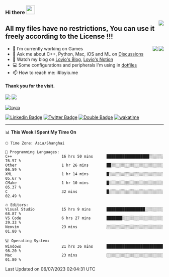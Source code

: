 <h3 align="left">Hi there <img src="https://media.giphy.com/media/hvRJCLFzcasrR4ia7z/giphy.gif" width="28"></h3>
<a align="right" href="https://github.com/loyio/loyio/blob/master/STAR/README.md"><img align="right" src="https://img.shields.io/badge/LOYIO-STAR-green" /></a>

## All my files have no restrictions, You can use it freely according to the License !!!

<a href="https://github.com/loyio#gh-light-mode-only">
     <img align="right"  src="https://loy-readme.vercel.app/api/top-langs/?username=loyio&langs_count=6&hide=css,html,jupyter%20notebook" />
</a>

<a href="https://github.com/loyio#gh-dark-mode-only">
  <img align="right"  src="https://loy-readme.vercel.app/api/top-langs/?username=loyio&langs_count=6&theme=slateorange&hide=css,html,jupyter%20notebook" />
</a>



- 🔭 I’m currently working on Games
- 💬 Ask me about C++, Python, Mac, iOS and ML on [Discussions](https://github.com/loyio/blog/discussions)
- 📔 Watch my blog on [Loyio's Blog](https://loyio.me), [Loyio's Notion](https://loyio.notion.site/loyio/Loyio-s-Dashboard-2f56bd29222a445ea9d9e8802a1ac83b)
- 💻 Some configurations and peripherals I'm using in [dotfiles](https://github.com/loyio/dotfiles)
- 📫 How to reach me: i#loyio.me


#### Thank you for the visit.
<img src="http://profile-counter.glitch.me/loyio/count.svg" />

<img src="https://loy-readme.vercel.app/api?username=loyio&show_icons=true&hide=stars&include_all_commits=true&hide_title=true&theme=slateorange" />

     

[![loyio](https://github-profile-trophy.vercel.app/?username=loyio&theme=onedark&column=4)](https://github.com/loyio)

[![Linkedin Badge](https://img.shields.io/badge/-@loyio-0077b5?style=flat-square&logo=Linkedin&logoColor=white&labelColor=0077b5&link=https://www.linkedin.com/in/loyio-hex-363172158/)](https://www.linkedin.com/in/loyio-hex-363172158/)
[![Twitter Badge](https://img.shields.io/badge/-@loyiome-1ca0f1?style=flat-square&labelColor=1ca0f1&logo=twitter&logoColor=white&link=https://twitter.com/loyiome)](https://twitter.com/loyiome)
[![Double Badge](https://img.shields.io/badge/@loyio-007722?style=flat&logo=Douban&logoColor=white)](https://www.douban.com/people/susmote)
[![wakatime](https://wakatime.com/badge/user/c0ddc104-5a20-41d1-ab9a-c4d9ea20a4d9.svg)](https://wakatime.com/@c0ddc104-5a20-41d1-ab9a-c4d9ea20a4d9)

-------
<!--START_SECTION:waka-->
📊 **This Week I Spent My Time On** 

```text
🕑︎ Time Zone: Asia/Shanghai

💬 Programming Languages: 
C++                      16 hrs 50 mins      ███████████████████░░░░░░   76.57 % 
Other                    1 hr 26 mins        ██░░░░░░░░░░░░░░░░░░░░░░░   06.59 % 
XML                      1 hr 14 mins        █░░░░░░░░░░░░░░░░░░░░░░░░   05.67 % 
CMake                    1 hr 10 mins        █░░░░░░░░░░░░░░░░░░░░░░░░   05.37 % 
C                        32 mins             █░░░░░░░░░░░░░░░░░░░░░░░░   02.49 % 

🔥 Editors: 
Visual Studio            15 hrs 9 mins       █████████████████░░░░░░░░   68.87 % 
VS Code                  6 hrs 27 mins       ███████░░░░░░░░░░░░░░░░░░   29.33 % 
Neovim                   23 mins             ░░░░░░░░░░░░░░░░░░░░░░░░░   01.80 % 

💻 Operating System: 
Windows                  21 hrs 36 mins      █████████████████████████   98.20 % 
Mac                      23 mins             ░░░░░░░░░░░░░░░░░░░░░░░░░   01.80 % 
```


 Last Updated on 06/07/2023 02:04:31 UTC
<!--END_SECTION:waka-->
